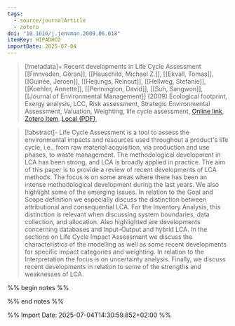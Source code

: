 ```yaml
---
tags:
  - source/journalArticle
  - zotero
doi: "10.1016/j.jenvman.2009.06.018"
itemKey: HIPADHCD
importDate: 2025-07-04
---
```

>[!metadata]+
> Recent developments in Life Cycle Assessment
> [[Finnveden, Göran]], [[Hauschild, Michael Z.]], [[Ekvall, Tomas]], [[Guinée, Jeroen]], [[Heijungs, Reinout]], [[Hellweg, Stefanie]], [[Koehler, Annette]], [[Pennington, David]], [[Suh, Sangwon]], 
> [[Journal of Environmental Management]] (2009)
> Ecological footprint, Exergy analysis, LCC, Risk assessment, Strategic Environmental Assessment, Valuation, Weighting, life cycle assessment, 
> [Online link](https://www.sciencedirect.com/science/article/pii/S0301479709002345), [Zotero Item](zotero://select/library/items/HIPADHCD), [Local (PDF)](file://C:/Users/aburg/Documents/references/zotero/storage/RQKGRV8T/Finnveden2009_Recentdevelopmentsa.pdf), 

>[!abstract]-
>Life Cycle Assessment is a tool to assess the environmental impacts and resources used throughout a product's life cycle, i.e., from raw material acquisition, via production and use phases, to waste management. The methodological development in LCA has been strong, and LCA is broadly applied in practice. The aim of this paper is to provide a review of recent developments of LCA methods. The focus is on some areas where there has been an intense methodological development during the last years. We also highlight some of the emerging issues. In relation to the Goal and Scope definition we especially discuss the distinction between attributional and consequential LCA. For the Inventory Analysis, this distinction is relevant when discussing system boundaries, data collection, and allocation. Also highlighted are developments concerning databases and Input–Output and hybrid LCA. In the sections on Life Cycle Impact Assessment we discuss the characteristics of the modelling as well as some recent developments for specific impact categories and weighting. In relation to the Interpretation the focus is on uncertainty analysis. Finally, we discuss recent developments in relation to some of the strengths and weaknesses of LCA.

%% begin notes %%

%% end notes %%

%% Import Date: 2025-07-04T14:30:59.852+02:00 %%
